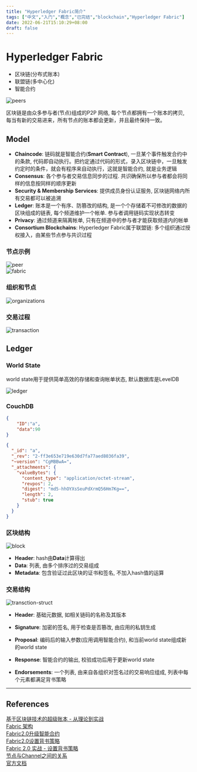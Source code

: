 ```yaml
---
title: "Hyperledger Fabric简介"
tags: ["中文","入门","概念","已完结","blockchain","Hyperledger Fabric"]
date: 2022-06-21T15:10:29+08:00
draft: false  
---
```


# Hyperledger Fabric

* 区块链(分布式账本)
* 联盟链(多中心化)
* 智能合约

![peers](../../../../images/2022/peers.png)  

区块链是由众多参与者(节点)组成的P2P 网络, 每个节点都拥有一个账本的拷贝, 每当有新的交易进来，所有节点的账本都会更新，并且最终保持一致。

## Model
* **Chaincode**: 链码就是智能合约(**Smart Contract**), 一旦某个事件触发合约中的条款, 代码即自动执行。把约定通过代码的形式，录入区块链中，一旦触发约定时的条件，就会有程序来自动执行，这就是智能合约, 就是业务逻辑  
* **Consensus**: 各个参与者交易信息同步的过程. 共识确保所以参与者都会将同样的信息按同样的顺序更新  
* **Security & Membership Services**: 提供成员身份认证服务, 区块链网络内所有交易都可以被追溯  
* **Ledger**: 账本是一个有序、防篡改的结构, 是一个个存储着不可修改的数据的区块组成的链表, 每个频道维护一个帐单. 参与者调用链码实现状态转变  
* **Privacy**: 通过频道来隔离帐单, 只有在频道中的参与者才能获取频道内的帐单  
* **Consortium Blockchains**: Hyperledger Fabric属于联盟链: 多个组织通过授权接入，由某些节点参与共识过程  

### 节点示例  
![peer](../../../../images/2022/peer.png)  
![fabric](../../../../images/2022/fabric.png)  

### 组织和节点  
![organizations](../../../../images/2022/organizations.png)  

### 交易过程  
![transaction](../../../../images/2022/transaction.png)    

## Ledger

### World State  

world state用于提供简单高效的存储和查询帐单状态, 默认数据库是LevelDB  

![ledger](../../../../images/2022/ledger.png)  
### CouchDB  

```json
{
    "ID":"a",
    "data":90
}
```

```json
{
  "_id": "a",
  "_rev": "2-ff3e653e719e630d7fa77aed8036fa39",
  "~version": "CgMBBwA=",
  "_attachments": {
    "valueBytes": {
      "content_type": "application/octet-stream",
      "revpos": 2,
      "digest": "md5-hhOYXsSeuPdXrmQ56Hm7Kg==",
      "length": 2,
      "stub": true
    }
  }
}
```

### 区块结构 

![block](../../../../images/2022/block.png)  

* **Header**: hash由**Data**计算得出  
* **Data**: 列表, 由多个排序过的交易组成  
* **Metadata**: 包含验证过此区块的证书和签名, 不加入hash值的运算  

### 交易结构    

![transction-struct](../../../../images/2022/transaction-struct.png)  

* **Header**: 基础元数据, 如相关链码的名称及其版本  

* **Signature**:  加密的签名, 用于检查是否篡改, 由应用的私钥生成  

* **Proposal**: 编码后的输入参数(应用调用智能合约), 和当前world state组成新的world state  

* **Response**: 智能合约的输出, 校验成功后用于更新world state  
* **Endorsements**: 一个列表, 由来自各组织对签名过的交易响应组成, 列表中每个元素都满足背书策略  

---

## References
[基于区块链技术的超级账本 - 从理论到实战](https://blog.csdn.net/i042416/article/details/123365393)  
[Fabric 架构](https://zhuanlan.zhihu.com/p/395644879)  
[Fabric2.0升级智能合约](https://blog.csdn.net/weixin_48814364/article/details/115065282)  
[Fabric2.0设置背书策略](https://blog.csdn.net/weixin_48814364/article/details/115672379)  
[Fabric 2.0 实战 - 设置背书策略](https://learnblockchain.cn/article/617)  
[节点与Channel之间的关系](https://zhuanlan.zhihu.com/p/35349072)  
[官方文档](https://hyperledger-fabric.readthedocs.io/en/release-2.2/whatis.html)  